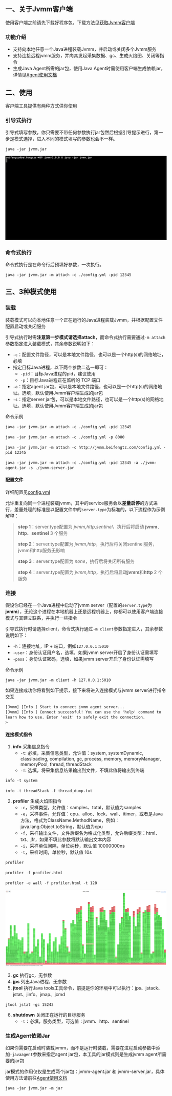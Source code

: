 ## 一、关于Jvmm客户端

使用客户端之前请先下载好程序包，下载方法见[获取Jvmm客户端](../README.md#获取Jvmm客户端)

### 功能介绍

* 支持向本地任意一个Java进程装载Jvmm，并启动或关闭多个Jvmm服务
* 支持连接远程jvmm服务，并向其发起采集数据、gc、生成火焰图、关闭等指令
* 生成Java Agent所需的jar包，使用Java Agent时需使用客户端生成依赖jar，详情见[Agent使用文档](../agent/README.md)

## 二、使用

客户端工具提供有两种方式供你使用

### 引导式执行

引导式填写参数，你只需要不带任何参数执行jar包然后根据引导提示进行，第一步是模式选择，进入不同的模式填写的参数也会不一样。

```shell
java -jar jvmm.jar
```

![jvmm attach](../doc/jvmm-attach.gif)

### 命令式执行

命令式执行是在命令行后预填好参数，一次执行。

```shell
java -jar jvmm.jar -m attach -c ./config.yml -pid 12345
```

## 三、3种模式使用

### 装载

装载模式可以向本地任意一个正在运行的Java进程装载Jvmm，并根据配置文件配置启动或关闭服务

引导式执行时需**注意第一步模式请选择attach**，而命令式执行需要通过`-m attach`参数指定进入装载模式，其余参数说明如下：

* `-c`：配置文件路径，可以是本地文件路径，也可以是一个http(s)的网络地址，必填
* 指定目标Java进程，以下两个参数二选一即可：
  * `-pid`：目标Java进程的pid，建议使用
  * `-p`：目标Java进程正在监听的 TCP 端口
* `-a`：指定agent jar包，可以是本地文件路径，也可以是一个http(s)的网络地址。选填，默认使用Jvmm客户端生成的jar包
* `-s`：指定server jar包，可以是本地文件路径，也可以是一个http(s)的网络地址。选填，默认使用Jvmm客户端生成的jar包

命令示例
```shell
java -jar jvmm.jar -m attach -c ./config.yml -pid 12345

java -jar jvmm.jar -m attach -c ./config.yml -p 8080

java -jar jvmm.jar -m attach -c http://jvmm.beifengtz.com/config.yml -pid 12345

java -jar jvmm.jar -m attach -c ./config.yml -pid 12345 -a ./jvmm-agent.jar -s ./jvmm-server.jar
```

#### 配置文件

详细配置见[config.yml](../server/src/main/resources/config.yml)

允许重复向同一个进程装载jvmm，其中的service服务会以**差量启停**的方式进行，差量处理的标准是以配置文件中的`server.type`为标准的，以下流程作为示例解释：

> **step 1**：server.type配置为 *jvmm,http,sentinel*，执行后将启动 **jvmm**、**http**、**sentinel** 3 个服务
> 
> **step 2**：server.type配置为 *jvmm,http*，执行后将关闭sentinel服务，jvmm和http服务无影响
> 
> **step 3**：server.type配置为 *none*，执行后将关闭所有服务
> 
> **step 4**：server.type配置为 *jvmm,http*，执行后将启动**jvmm**和**http** 2 个服务

### 连接

假设你已经在一个Java进程中启动了jvmm server（配置的`server.type`为**jvmm**），无论这个进程在本地机器上还是远程机器上，你都可以使用客户端连接模式与其建立联系，并执行一些指令

引导式执行时请选择client，命令式执行通过`-m client`参数指定进入，其余参数说明如下：

* `-h`：连接地址，IP + 端口，例如`127.0.0.1:5010`
* `-user`：身份认证用户名，选填，如果jvmm server开启了身份认证需填写
* `-pass`：身份认证密码，选填，如果jvmm server开启了身份认证需填写

命令示例
```shell
java -jar jvmm.jar -m client -h 127.0.0.1:5010
```

如果连接成功你将看到如下提示，接下来将进入连接模式与jvmm server进行指令交互
```
[Jvmm] [Info ] Start to connect jvmm agent server...
[Jvmm] [Info ] Connect successful! You can use the 'help' command to learn how to use. Enter 'exit' to safely exit the connection.
>
```

#### 连接模式指令

1. **info** 采集信息指令
   * `-t`: 必填，采集信息类型，允许值：system, systemDynamic, classloading, compilation, gc, process, memory, memoryManager, memoryPool, thread, threadStack
   * `-f`: 选填，将采集信息结果输出到文件，不填此值将输出到终端

```shell
info -t system

info -t threadStack -f thread_dump.txt
```

2. **profiler** 生成火焰图指令
    * `-c`，采样类型，允许值：samples、total，默认值为samples
    * `-e`，采样事件，允许值：cpu、alloc、lock、wall、itimer，或者是Java方法，格式为ClassName.MethodName，例如：java.lang.Object.toString，默认值为cpu
    * `-f`，采样输出文件，文件后缀名为格式化类型，允许后缀类型：html、txt、jfr，如果不填此参数将默认输出文本内容
    * `-i`，采样单位间隔，单位纳秒，默认值 10000000ns
    * `-t`，采样时间，单位秒，默认值 10s

```shell
profiler

profiler -f profiler.html

profiler -e wall -f profiler.html -t 120
```

![profiler](../doc/profiler.png)

3. **gc** 执行gc，无参数
4. **jps** 列出Java进程，无参数
5. **jtool** 执行Java tools工具命令，前提是你的环境中可以执行：jps、jstack、jstat、jinfo、jmap、jcmd

```shell
jtool jstat -gc 15243
```

6. **shutdown** 关闭正在运行的目标服务
   * `-t`：必填，服务类型，可选值：jvmm、http、sentinel

### 生成Agent依赖Jar

如果你需要在启动时装载jvmm，而不是运行时装载，需要在进程启动参数中添加`-javaagent`参数来指定agent jar包，本工具的jar模式则是生成jvmm agent所需要的jar包

jar模式的作用仅仅是生成两个jar包：jvmm-agent.jar 和 jvmm-server.jar，具体使用方法请前往[Agent使用文档](../agent/README.md)

```shell
java -jar jvmm.jar -m jar
```
